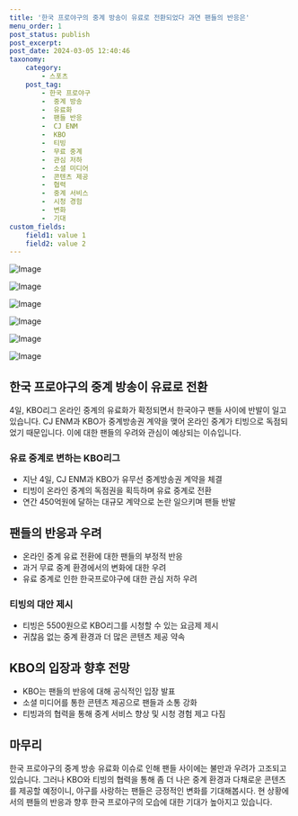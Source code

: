 ```yaml
---
title: '한국 프로야구의 중계 방송이 유료로 전환되었다 과연 팬들의 반응은'
menu_order: 1
post_status: publish
post_excerpt: 
post_date: 2024-03-05 12:40:46
taxonomy:
    category:
        - 스포츠
    post_tag:
        - 한국 프로야구
        -  중계 방송
        -  유료화
        -  팬들 반응
        -  CJ ENM
        -  KBO
        -  티빙
        -  무료 중계
        -  관심 저하
        -  소셜 미디어
        -  콘텐츠 제공
        -  협력
        -  중계 서비스
        -  시청 경험
        -  변화
        -  기대
custom_fields:
    field1: value 1
    field2: value 2
---
```


![Image](https://imgnews.pstatic.net/image/109/2024/03/05/0005029892_001_20240305100606126.jpg?type=w647)

![Image](https://imgnews.pstatic.net/image/109/2024/03/05/0005029892_002_20240305100606153.jpg?type=w647)

![Image](https://imgnews.pstatic.net/image/109/2024/03/05/0005029892_003_20240305100606161.jpg?type=w647)

![Image](https://imgnews.pstatic.net/image/109/2024/03/05/0005029892_004_20240305100606178.jpg?type=w647)

![Image](https://imgnews.pstatic.net/image/109/2024/03/05/0005029892_005_20240305100606193.jpg?type=w647)

![Image](https://imgnews.pstatic.net/image/109/2024/03/05/0005029892_006_20240305100606206.jpg?type=w647)

## 한국 프로야구의 중계 방송이 유료로 전환
4일, KBO리그 온라인 중계의 유료화가 확정되면서 한국야구 팬들 사이에 반발이 일고 있습니다. CJ ENM과 KBO가 중계방송권 계약을 맺어 온라인 중계가 티빙으로 독점되었기 때문입니다. 이에 대한 팬들의 우려와 관심이 예상되는 이슈입니다.
### 유료 중계로 변하는 KBO리그
- 지난 4일, CJ ENM과 KBO가 유무선 중계방송권 계약을 체결
- 티빙이 온라인 중계의 독점권을 획득하며 유료 중계로 전환
- 연간 450억원에 달하는 대규모 계약으로 논란 일으키며 팬들 반발
## 팬들의 반응과 우려
- 온라인 중계 유료 전환에 대한 팬들의 부정적 반응
- 과거 무료 중계 환경에서의 변화에 대한 우려
- 유료 중계로 인한 한국프로야구에 대한 관심 저하 우려
### 티빙의 대안 제시
- 티빙은 5500원으로 KBO리그를 시청할 수 있는 요금제 제시
- 귀찮음 없는 중계 환경과 더 많은 콘텐츠 제공 약속
## KBO의 입장과 향후 전망
- KBO는 팬들의 반응에 대해 공식적인 입장 발표
- 소셜 미디어를 통한 콘텐츠 제공으로 팬들과 소통 강화
- 티빙과의 협력을 통해 중계 서비스 향상 및 시청 경험 제고 다짐
## 마무리
한국 프로야구의 중계 방송 유료화 이슈로 인해 팬들 사이에는 불만과 우려가 고조되고 있습니다. 그러나 KBO와 티빙의 협력을 통해 좀 더 나은 중계 환경과 다채로운 콘텐츠를 제공할 예정이니, 야구를 사랑하는 팬들은 긍정적인 변화를 기대해봅시다. 현 상황에서의 팬들의 반응과 향후 한국 프로야구의 모습에 대한 기대가 높아지고 있습니다.

